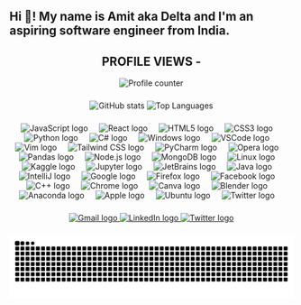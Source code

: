 <h2 align="left">Hi 👋! My name is Amit aka Delta and I'm an aspiring software engineer from India.</h2>

### 

<div align="center"><h2>PROFILE VIEWS - </h2>
  <img src="https://profile-counter.glitch.me/amitkumarauddy/count.svg?"  alt="Profile counter" />
</div>

### 

<div align="center">
  <img src="https://github-readme-stats.vercel.app/api?username=amitkumarauddy&hide_title=false&hide_rank=false&show_icons=true&include_all_commits=true&count_private=true&disable_animations=false&theme=dracula&locale=en&hide_border=false" height="150" alt="GitHub stats" />
  <img src="https://github-readme-stats.vercel.app/api/top-langs?username=amitkumarauddy&locale=en&hide_title=false&layout=compact&card_width=320&langs_count=5&theme=dracula&hide_border=false" height="150" alt="Top Languages" />
</div>

### 

<div align="center">
  <img src="https://cdn.jsdelivr.net/gh/devicons/devicon/icons/javascript/javascript-original.svg" height="30" alt="JavaScript logo" />
  <img width="12" />
  <img src="https://cdn.jsdelivr.net/gh/devicons/devicon/icons/react/react-original.svg" height="30" alt="React logo" />
  <img width="12" />
  <img src="https://cdn.jsdelivr.net/gh/devicons/devicon/icons/html5/html5-original.svg" height="30" alt="HTML5 logo" />
  <img width="12" />
  <img src="https://cdn.jsdelivr.net/gh/devicons/devicon/icons/css3/css3-original.svg" height="30" alt="CSS3 logo" />
  <img width="12" />
  <img src="https://cdn.jsdelivr.net/gh/devicons/devicon/icons/python/python-original.svg" height="30" alt="Python logo" />
  <img width="12" />
  <img src="https://cdn.jsdelivr.net/gh/devicons/devicon/icons/csharp/csharp-original.svg" height="30" alt="C# logo" />
  <img width="12" />
  <img src="https://cdn.jsdelivr.net/gh/devicons/devicon/icons/windows8/windows8-original.svg" height="30" alt="Windows logo" />
  <img width="12" />
  <img src="https://cdn.jsdelivr.net/gh/devicons/devicon/icons/vscode/vscode-original.svg" height="30" alt="VSCode logo" />
  <img width="12" />
  <img src="https://cdn.jsdelivr.net/gh/devicons/devicon/icons/vim/vim-original.svg" height="30" alt="Vim logo" />
  <img width="12" />
  <img src="https://cdn.jsdelivr.net/gh/devicons/devicon/icons/tailwindcss/tailwindcss-original-wordmark.svg" height="30" alt="Tailwind CSS logo" />
  <img width="12" />
  <img src="https://cdn.jsdelivr.net/gh/devicons/devicon/icons/pycharm/pycharm-original.svg" height="30" alt="PyCharm logo" />
  <img width="12" />
  <img src="https://cdn.jsdelivr.net/gh/devicons/devicon/icons/opera/opera-original.svg" height="30" alt="Opera logo" />
  <img width="12" />
  <img src="https://cdn.jsdelivr.net/gh/devicons/devicon/icons/pandas/pandas-original.svg" height="30" alt="Pandas logo" />
  <img width="12" />
  <img src="https://cdn.jsdelivr.net/gh/devicons/devicon/icons/nodejs/nodejs-original.svg" height="30" alt="Node.js logo" />
  <img width="12" />
  <img src="https://cdn.jsdelivr.net/gh/devicons/devicon/icons/mongodb/mongodb-original.svg" height="30" alt="MongoDB logo" />
  <img width="12" />
  <img src="https://cdn.jsdelivr.net/gh/devicons/devicon/icons/linux/linux-original.svg" height="30" alt="Linux logo" />
  <img width="12" />
  <img src="https://cdn.jsdelivr.net/gh/devicons/devicon/icons/kaggle/kaggle-original.svg" height="30" alt="Kaggle logo" />
  <img width="12" />
  <img src="https://cdn.jsdelivr.net/gh/devicons/devicon/icons/jupyter/jupyter-original.svg" height="30" alt="Jupyter logo" />
  <img width="12" />
  <img src="https://cdn.jsdelivr.net/gh/devicons/devicon/icons/jetbrains/jetbrains-original.svg" height="30" alt="JetBrains logo" />
  <img width="12" />
  <img src="https://cdn.jsdelivr.net/gh/devicons/devicon/icons/java/java-original.svg" height="30" alt="Java logo" />
  <img width="12" />
  <img src="https://cdn.jsdelivr.net/gh/devicons/devicon/icons/intellij/intellij-original.svg" height="30" alt="IntelliJ logo" />
  <img width="12" />
  <img src="https://cdn.jsdelivr.net/gh/devicons/devicon/icons/google/google-original.svg" height="30" alt="Google logo" />
  <img width="12" />
  <img src="https://cdn.jsdelivr.net/gh/devicons/devicon/icons/firefox/firefox-original.svg" height="30" alt="Firefox logo" />
  <img width="12" />
  <img src="https://cdn.jsdelivr.net/gh/devicons/devicon/icons/facebook/facebook-original.svg" height="30" alt="Facebook logo" />
  <img width="12" />
  <img src="https://cdn.jsdelivr.net/gh/devicons/devicon/icons/cplusplus/cplusplus-original.svg" height="30" alt="C++ logo" />
  <img width="12" />
  <img src="https://cdn.jsdelivr.net/gh/devicons/devicon/icons/chrome/chrome-original.svg" height="30" alt="Chrome logo" />
  <img width="12" />
  <img src="https://cdn.jsdelivr.net/gh/devicons/devicon/icons/canva/canva-original.svg" height="30" alt="Canva logo" />
  <img width="12" />
  <img src="https://cdn.jsdelivr.net/gh/devicons/devicon/icons/blender/blender-original.svg" height="30" alt="Blender logo" />
  <img width="12" />
  <img src="https://cdn.jsdelivr.net/gh/devicons/devicon/icons/anaconda/anaconda-original.svg" height="30" alt="Anaconda logo" />
  <img width="12" />
  <img src="https://cdn.jsdelivr.net/gh/devicons/devicon/icons/apple/apple-original.svg" height="30" alt="Apple logo" />
  <img width="12" />
  <img src="https://cdn.jsdelivr.net/gh/devicons/devicon/icons/ubuntu/ubuntu-plain.svg" height="30" alt="Ubuntu logo" />
  <img width="12" />
  <img src="https://cdn.jsdelivr.net/gh/devicons/devicon/icons/twitter/twitter-original.svg" height="30" alt="Twitter logo" />
  <img width="12" />
</div>

### 

<div align="center">
  <a href="mailto:deltagodforce1@gmail.com" target="_blank">
    <img src="https://img.shields.io/static/v1?message=Gmail&logo=gmail&label=&color=D14836&logoColor=white&labelColor=&style=for-the-badge" height="35" alt="Gmail logo" />
  </a>
  <a href="https://www.linkedin.com/in/amit-kumar-auddy/" target="_blank">
    <img src="https://img.shields.io/static/v1?message=LinkedIn&logo=linkedin&label=&color=0077B5&logoColor=white&labelColor=&style=for-the-badge" height="35" alt="LinkedIn logo" />
  </a>
  <a href="https://x.com/amit_delta" target="_blank">
    <img src="https://img.shields.io/static/v1?message=Twitter&logo=twitter&label=&color=1DA1F2&logoColor=white&labelColor=&style=for-the-badge" height="35" alt="Twitter logo" />
  </a>
</div>

### 

<div align="center">
  <img src="https://raw.githubusercontent.com/amitkumarauddy/amitkumarauddy/output/snake.svg" alt="Snake animation" />
</div>

